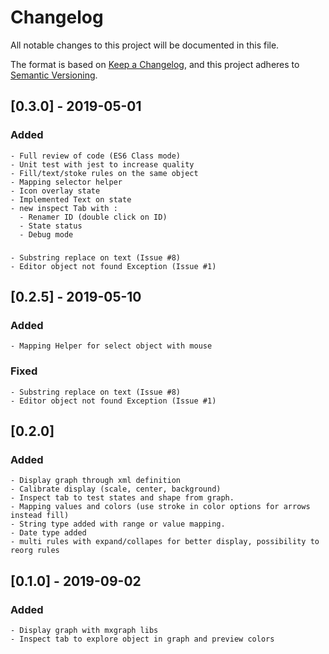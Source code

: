 # Changelog

All notable changes to this project will be documented in this file.

The format is based on [Keep a Changelog](https://keepachangelog.com/en/1.0.0/),
and this project adheres to [Semantic Versioning](https://semver.org/spec/v2.0.0.html).

## [0.3.0] - 2019-05-01

### Added

    - Full review of code (ES6 Class mode)
    - Unit test with jest to increase quality
    - Fill/text/stoke rules on the same object
    - Mapping selector helper
    - Icon overlay state
    - Implemented Text on state
    - new inspect Tab with :
      - Renamer ID (double click on ID)
      - State status
      - Debug mode

###

    - Substring replace on text (Issue #8)
    - Editor object not found Exception (Issue #1)

## [0.2.5] - 2019-05-10

### Added

    - Mapping Helper for select object with mouse

### Fixed

    - Substring replace on text (Issue #8)
    - Editor object not found Exception (Issue #1)

## [0.2.0]

### Added

    - Display graph through xml definition
    - Calibrate display (scale, center, background)
    - Inspect tab to test states and shape from graph.
    - Mapping values and colors (use stroke in color options for arrows instead fill)
    - String type added with range or value mapping.
    - Date type added
    - multi rules with expand/collapes for better display, possibility to reorg rules

## [0.1.0] - 2019-09-02

### Added

    - Display graph with mxgraph libs
    - Inspect tab to explore object in graph and preview colors
